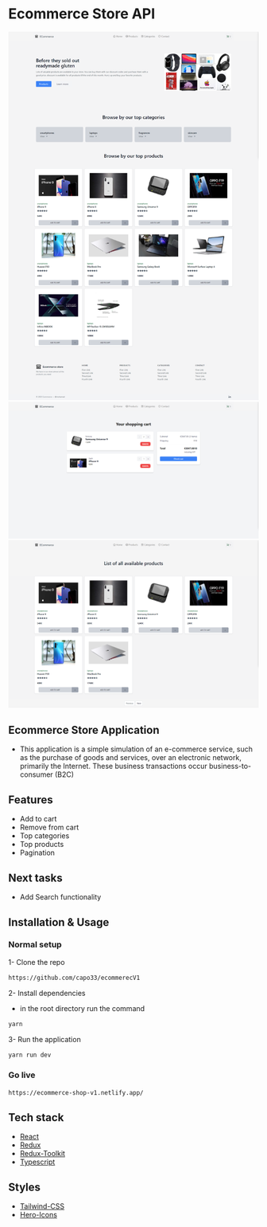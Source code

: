 # Ecommerce Store API

![Alt text](./homepage.png "homepage")
![Alt text](./cart.png "cart")
![Alt text](./products.png "products")

## Ecommerce Store Application

- This application is a simple  simulation of an e-commerce service, such as the purchase of goods and services, over an electronic network, primarily the Internet. These business transactions occur business-to-consumer (B2C)


## Features

- Add to cart
- Remove from cart
- Top categories
- Top products
- Pagination

## Next tasks

- Add Search functionality

## Installation & Usage

### Normal setup

1- Clone the repo

```bash
https://github.com/capo33/ecommerecV1
```

2- Install dependencies

- in the root directory run the command

```bash
yarn
```

3- Run the application

```bash
yarn run dev
```

### Go live

```bash
https://ecommerce-shop-v1.netlify.app/
```
 
## Tech stack

- [React]
- [Redux]
- [Redux-Toolkit]
- [Typescript]

## Styles

- [Tailwind-CSS]
- [Hero-Icons]

[React]: https://mui.com/
[Redux]: https://redux.js.org/tutorials/typescript-quick-start/
[Redux-Toolkit]: https://redux-toolkit.js.org/
[Typescript]: https://www.typescriptlang.org/
[Tailwind-CSS]: https://tailwindcss.com/
[Hero-Icons]: https://heroicons.com/
